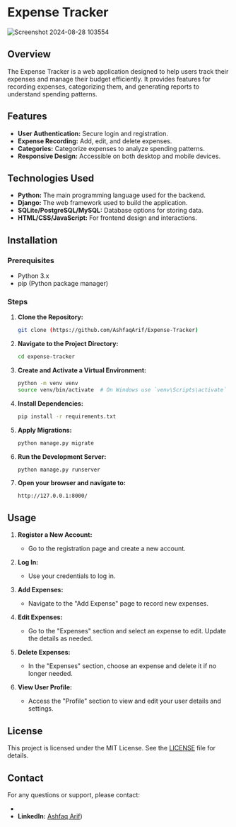 
# Expense Tracker
![Screenshot 2024-08-28 103554](https://github.com/user-attachments/assets/f249063f-07de-414b-a4d9-8aac70c360b7)

## Overview

The Expense Tracker is a web application designed to help users track their expenses and manage their budget efficiently. It provides features for recording expenses, categorizing them, and generating reports to understand spending patterns.

## Features

- **User Authentication:** Secure login and registration.
- **Expense Recording:** Add, edit, and delete expenses.
- **Categories:** Categorize expenses to analyze spending patterns.
- **Responsive Design:** Accessible on both desktop and mobile devices.

## Technologies Used

- **Python:** The main programming language used for the backend.
- **Django:** The web framework used to build the application.
- **SQLite/PostgreSQL/MySQL:** Database options for storing data.
- **HTML/CSS/JavaScript:** For frontend design and interactions.

## Installation

### Prerequisites

- Python 3.x
- pip (Python package manager)

### Steps

1. **Clone the Repository:**

   ```bash
   git clone (https://github.com/AshfaqArif/Expense-Tracker)
   ```

2. **Navigate to the Project Directory:**

   ```bash
   cd expense-tracker
   ```

3. **Create and Activate a Virtual Environment:**

   ```bash
   python -m venv venv
   source venv/bin/activate  # On Windows use `venv\Scripts\activate`
   ```

4. **Install Dependencies:**

   ```bash
   pip install -r requirements.txt
   ```

5. **Apply Migrations:**

   ```bash
   python manage.py migrate
   ```

6. **Run the Development Server:**

   ```bash
   python manage.py runserver
   ```

7. **Open your browser and navigate to:**

   ```
   http://127.0.0.1:8000/
   ```

## Usage

1. **Register a New Account:**
   - Go to the registration page and create a new account.

2. **Log In:**
   - Use your credentials to log in.

3. **Add Expenses:**
   - Navigate to the "Add Expense" page to record new expenses.

4. **Edit Expenses:**
   - Go to the "Expenses" section and select an expense to edit. Update the details as needed.

5. **Delete Expenses:**
   - In the "Expenses" section, choose an expense and delete it if no longer needed.

6. **View User Profile:**
   - Access the "Profile" section to view and edit your user details and settings.

## License

This project is licensed under the MIT License. See the [LICENSE](LICENSE) file for details.

## Contact

For any questions or support, please contact:

- 
- **LinkedIn:** [Ashfaq Arif](https://in.linkedin.com/in/ashfaq-arif-b1329326a))
```
